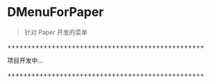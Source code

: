 # DMenuForPaper
> 针对 Paper 开发的菜单

+++++++++++++++++++++++++++++++++++++++++++++++++  

项目开发中...  

+++++++++++++++++++++++++++++++++++++++++++++++++
